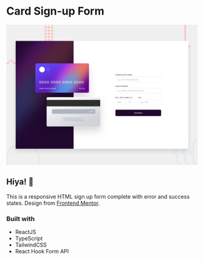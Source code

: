 # Card Sign-up Form
![Design preview for the Card Details Form coding challenge](./public/design/desktop-preview.jpg)

## Hiya! 👋
This is a responsive HTML sign up form complete with error and success states. Design from [Frontend Mentor](https://www.frontendmentor.io). 

### Built with
- ReactJS
- TypeScript
- TailwindCSS
- React Hook Form API
